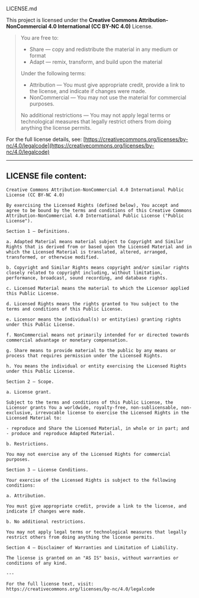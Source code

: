 LICENSE.md

This project is licensed under the **Creative Commons Attribution-NonCommercial 4.0 International (CC BY-NC 4.0)** License.

> You are free to:
>
> * Share — copy and redistribute the material in any medium or format
> * Adapt — remix, transform, and build upon the material
>
> Under the following terms:
>
> * Attribution — You must give appropriate credit, provide a link to the license, and indicate if changes were made.
> * NonCommercial — You may not use the material for commercial purposes.
>
> No additional restrictions — You may not apply legal terms or technological measures that legally restrict others from doing anything the license permits.

For the full license details, see:
[https://creativecommons.org/licenses/by-nc/4.0/legalcode](https://creativecommons.org/licenses/by-nc/4.0/legalcode)

---

## LICENSE file content:

```
Creative Commons Attribution-NonCommercial 4.0 International Public License (CC BY-NC 4.0)

By exercising the Licensed Rights (defined below), You accept and agree to be bound by the terms and conditions of this Creative Commons Attribution-NonCommercial 4.0 International Public License ("Public License").

Section 1 — Definitions.

a. Adapted Material means material subject to Copyright and Similar Rights that is derived from or based upon the Licensed Material and in which the Licensed Material is translated, altered, arranged, transformed, or otherwise modified.

b. Copyright and Similar Rights means copyright and/or similar rights closely related to copyright including, without limitation, performance, broadcast, sound recording, and database rights.

c. Licensed Material means the material to which the Licensor applied this Public License.

d. Licensed Rights means the rights granted to You subject to the terms and conditions of this Public License.

e. Licensor means the individual(s) or entity(ies) granting rights under this Public License.

f. NonCommercial means not primarily intended for or directed towards commercial advantage or monetary compensation.

g. Share means to provide material to the public by any means or process that requires permission under the Licensed Rights.

h. You means the individual or entity exercising the Licensed Rights under this Public License.

Section 2 — Scope.

a. License grant.

Subject to the terms and conditions of this Public License, the Licensor grants You a worldwide, royalty-free, non-sublicensable, non-exclusive, irrevocable license to exercise the Licensed Rights in the Licensed Material to:

- reproduce and Share the Licensed Material, in whole or in part; and
- produce and reproduce Adapted Material.

b. Restrictions.

You may not exercise any of the Licensed Rights for commercial purposes.

Section 3 — License Conditions.

Your exercise of the Licensed Rights is subject to the following conditions:

a. Attribution.

You must give appropriate credit, provide a link to the license, and indicate if changes were made.

b. No additional restrictions.

You may not apply legal terms or technological measures that legally restrict others from doing anything the license permits.

Section 4 — Disclaimer of Warranties and Limitation of Liability.

The license is granted on an "AS IS" basis, without warranties or conditions of any kind.

---

For the full license text, visit: https://creativecommons.org/licenses/by-nc/4.0/legalcode
